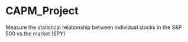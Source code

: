 # CAPM_Project
Measure the statistical relationship between individual stocks in the S&P 500 vs the market (SPY)
